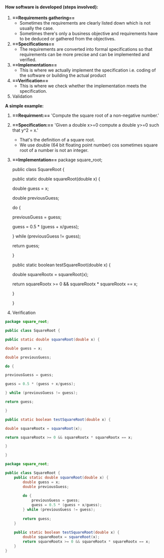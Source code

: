 #### How software is developed (steps involved):
1. **==Requirements gathering==**
	- Sometimes the requirements are clearly listed down which is not usually the case.
	- Sometimes there's only a business objective and requirements have to be deduced or gathered from the objectives.
2. **==Specifications==**
	- The requirements are converted into formal specifications so that requirements can be more precise and can be implemented and verified.
3. **==Implementation==**
	- This is where we actually implement the specification i.e. coding of the software or building the actual product
4. **==Verification==**
	- This is where we check whether the implementation meets the specification.
5. Validation

**A simple example:**
1. **==Requirment:==** 'Compute the square root of a non-negative number.'
2. **==Specification:==** 'Given a double x>=0 compute a double y>=0 such that y^2 = x.'
	- That's the definition of a square root.
	- We use double (64 bit floating point number) cos sometimes square root of a number is not an integer.
3. **==Implementation==**
	package square_root;

	public class SquareRoot {
	
	public static double squareRoot(double x) {
	
	double guess = x;
	
	double previousGuess;
	
	do {
	
	previousGuess = guess;
	
	guess = 0.5 * (guess + x/guess);
	
	} while (previousGuess != guess);
	
	return guess;
	
	}
	
	public static boolean testSquareRoot(double x) {
	
	double squareRootx = squareRoot(x);
	
	return squareRootx >= 0 && squareRootx * squareRootx == x;
	
	}
	
	}
1. Verification

```Java
package square_root;

public class SquareRoot {

public static double squareRoot(double x) {

double guess = x;

double previousGuess;

do {

previousGuess = guess;

guess = 0.5 * (guess + x/guess);

} while (previousGuess != guess);

return guess;

}

public static boolean testSquareRoot(double x) {

double squareRootx = squareRoot(x);

return squareRootx >= 0 && squareRootx * squareRootx == x;

}

}
```

```Java
package square_root;

public class SquareRoot {
	public static double squareRoot(double x) {
		double guess = x;
		double previousGuess;
		
		do {
			previousGuess = guess;
			guess = 0.5 * (guess + x/guess);
		} while (previousGuess != guess);
		
		return guess;
	}
	
	public static boolean testSquareRoot(double x) {
		double squareRootx = squareRoot(x);
		return squareRootx >= 0 && squareRootx * squareRootx == x;
	}
}
```